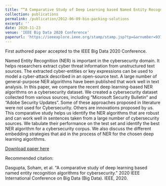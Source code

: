 ```yaml
---
title: ““A Comparative Study of Deep Learning based Named Entity Recognition Algorithms for Cybersecurity””
collection: publications
permalink: /publication/2012-06-09-bin-packing-solutions
excerpt: ''
date: 2020-11-23
venue: 'IEEE Big Data 2020 Conference'
paperurl: 'https://ieeexplore.ieee.org/stamp/stamp.jsp?tp=&arnumber=9378482'
---
```

First authored paper accepted to the IEEE Big Data 2020 Conference.

Named Entity Recognition (NER) is important in the cybersecurity domain. It helps researchers extract cyber threat information from unstructured text sources. The extracted cyber-entities or key expressions can be used to model a cyber-attack described in an open-source text. A large number of general-purpose NER algorithms have been published that work well in text analysis. In this paper, we compare the recent deep learning-based NER algorithms on a cybersecurity dataset. We created a cybersecurity dataset collected from various sources, including “Microsoft Security Bulletin” and “Adobe Security Updates”. Some of these approaches proposed in literature were not used for Cybersecurity. Others are innovations proposed by us. This comparative study helps us identify the NER algorithms that are robust and can work well in sentences taken from a large number of cybersecurity sources. We tabulate their performance on the test set and identify the best NER algorithm for a cybersecurity corpus. We also discuss the different embedding strategies that aid in the process of NER for the chosen deep learning algorithms.

[Download paper here](https://ieeexplore.ieee.org/stamp/stamp.jsp?tp=&arnumber=9378482)

Recommended citation:

Dasgupta, Soham, et al. "A comparative study of deep learning based named entity recognition algorithms for cybersecurity." 2020 IEEE International Conference on Big Data (Big Data). IEEE, 2020.
